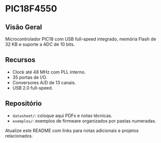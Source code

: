 # PIC18F4550

## Visão Geral
Microcontrolador PIC18 com USB full-speed integrado, memória Flash de 32 KB e suporte a ADC de 10 bits.

## Recursos
- Clock até 48 MHz com PLL interno.
- 35 portas de I/O.
- Conversores A/D de 13 canais.
- USB 2.0 full-speed.

## Repositório
- `datasheet/`: coloque aqui PDFs e notas técnicas.
- `exemplos/`: exemplos de firmware organizados por pastas numeradas.

Atualize este README com links para notas adicionais e projetos relacionados.

